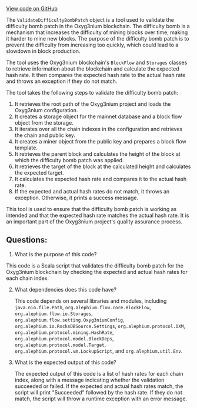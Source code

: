 [View code on GitHub](https://github.com/alephium/alephium/tools/src/main/scala/org/alephium/tools/ValidateDifficultyBombPatch.scala)

The `ValidateDifficultyBombPatch` object is a tool used to validate the difficulty bomb patch in the Oxyg3nium blockchain. The difficulty bomb is a mechanism that increases the difficulty of mining blocks over time, making it harder to mine new blocks. The purpose of the difficulty bomb patch is to prevent the difficulty from increasing too quickly, which could lead to a slowdown in block production.

The tool uses the Oxyg3nium blockchain's `BlockFlow` and `Storages` classes to retrieve information about the blockchain and calculate the expected hash rate. It then compares the expected hash rate to the actual hash rate and throws an exception if they do not match.

The tool takes the following steps to validate the difficulty bomb patch:

1. It retrieves the root path of the Oxyg3nium project and loads the Oxyg3nium configuration.
2. It creates a storage object for the mainnet database and a block flow object from the storage.
3. It iterates over all the chain indexes in the configuration and retrieves the chain and public key.
4. It creates a miner object from the public key and prepares a block flow template.
5. It retrieves the parent block and calculates the height of the block at which the difficulty bomb patch was applied.
6. It retrieves the target of the block at the calculated height and calculates the expected target.
7. It calculates the expected hash rate and compares it to the actual hash rate.
8. If the expected and actual hash rates do not match, it throws an exception. Otherwise, it prints a success message.

This tool is used to ensure that the difficulty bomb patch is working as intended and that the expected hash rate matches the actual hash rate. It is an important part of the Oxyg3nium project's quality assurance process.
## Questions: 
 1. What is the purpose of this code?
   
   This code is a Scala script that validates the difficulty bomb patch for the Oxyg3nium blockchain by checking the expected and actual hash rates for each chain index.

2. What dependencies does this code have?
   
   This code depends on several libraries and modules, including `java.nio.file.Path`, `org.alephium.flow.core.BlockFlow`, `org.alephium.flow.io.Storages`, `org.alephium.flow.setting.Oxyg3niumConfig`, `org.alephium.io.RocksDBSource.Settings`, `org.alephium.protocol.OXM`, `org.alephium.protocol.mining.HashRate`, `org.alephium.protocol.model.BlockDeps`, `org.alephium.protocol.model.Target`, `org.alephium.protocol.vm.LockupScript`, and `org.alephium.util.Env`.

3. What is the expected output of this code?
   
   The expected output of this code is a list of hash rates for each chain index, along with a message indicating whether the validation succeeded or failed. If the expected and actual hash rates match, the script will print "Succeeded" followed by the hash rate. If they do not match, the script will throw a runtime exception with an error message.